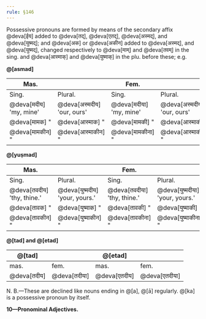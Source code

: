 ```yaml
---
rule: §146
---
```


Possessive pronouns are formed by means of the secondary affix @deva[ईय] added to @deva[तद्‌], @deva[एतद्‌], @deva[अस्मद्‌], and @deva[युष्मद्‌]; and @deva[अक] or @deva[अकीन] added to @deva[अस्मद्‌], and @deva[युष्मद्‌], changed respectively to @deva[माम्‌] and @deva[तवम्‌] in the sing. and @deva[आस्माक्‌] and @deva[युष्माक्‌] in the plu. before these; e.g.

**@[asmad]**

| Mas. | | Fem. | |
| ---- | ---- | ---- | ---- |
| Sing. | Plural. | Sing. | Plural. |
| @deva[मदीय] 'my, mine' | @deva[अस्मदीय] 'our, ours' | @deva[मदीया] 'my, mine' | @deva[अस्मदीया] 'our, ours' |
| @deva[मामक] " | @deva[आस्माक] " | @deva[मामकी] " | @deva[आस्माकी] " |
| @deva[मामकीन] " | @deva[आस्माकीन] " | @deva[मामकीना] " | @deva[आस्माकीना] " |

**@[yuṣmad]**

| Mas. | | Fem. | |
| ---- | ---- | ---- | ---- |
| Sing. | Plural. | Sing. | Plural. |
| @deva[तवदीय] 'thy, thine.' | @deva[युष्मदीय] 'your, yours.' | @deva[तवदीया] 'thy, thine.' | @deva[युष्मदीया] 'your, yours.' |
| @deva[तावक] " | @deva[युष्माक] " | @deva[तावकी] " | @deva[युष्माकी] " |
| @deva[तावकीन] " | @deva[युष्माकीन] " | @deva[तावकीना] " | @deva[युष्माकीना] " |

**@[tad] and @[etad]**

| @[tad] | | @[etad] | |
| ---- | ---- | ---- | ---- |
| mas. | fem. | mas. | fem. |
| @deva[तदीय] | @deva[तदीया] | @deva[एतदीय] | @deva[एतदीया] |

N. B.—These are declined like nouns ending in @[a], @[ā] regularly. @[ka] is a possessive pronoun by itself.

**10—Pronominal Adjectives.**